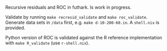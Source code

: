 Recursive residuals and ROC in futhark.
Is work in progress.

Validate by running
`make recresid_validate` and `make roc_validate`. Generate data sets in `/data` first, e.g. `make d-10-200-60.in`.
A `shell.nix` is provided.

Python version of ROC is validated against the R reference
implementation with `make R_validate` (use `r-shell.nix`).
